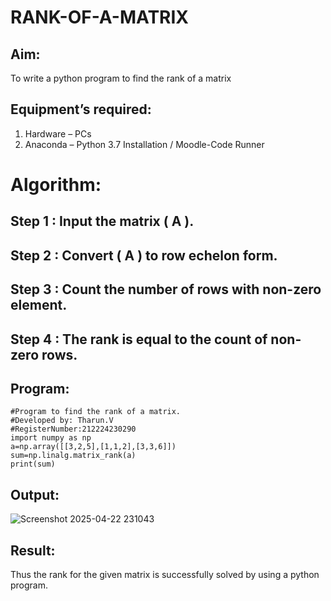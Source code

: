 # RANK-OF-A-MATRIX
## Aim:
To write a python program to find the rank of a matrix
## Equipment’s required:
1. 	Hardware – PCs
2. 	Anaconda – Python 3.7 Installation / Moodle-Code Runner
# Algorithm: 
## Step 1 : Input the matrix ( A ).
## Step 2 : Convert ( A ) to row echelon form.
## Step 3 : Count the number of rows with non-zero element.
## Step 4 : The rank is equal to the count of non-zero rows.

## Program:
```
#Program to find the rank of a matrix.
#Developed by: Tharun.V
#RegisterNumber:212224230290
import numpy as np
a=np.array([[3,2,5],[1,1,2],[3,3,6]])
sum=np.linalg.matrix_rank(a)
print(sum)
```
## Output:
![Screenshot 2025-04-22 231043](https://github.com/user-attachments/assets/54779970-7bb6-4856-88a1-97a7da7357bc)

## Result:
Thus the rank for the given matrix is successfully solved by  using a python program.

